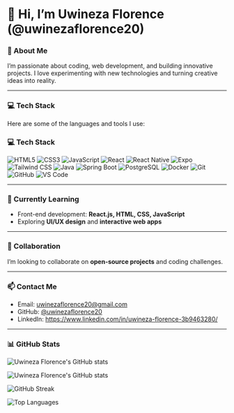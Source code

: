 # 👋 Hi, I’m Uwineza Florence (@uwinezaflorence20)

### 🌱 About Me
I’m passionate about coding, web development, and building innovative projects. I love experimenting with new technologies and turning creative ideas into reality.  

---

### 💻 Tech Stack
Here are some of the languages and tools I use:

### 💻 Tech Stack

![HTML5](https://img.shields.io/badge/HTML5-E34F26?style=for-the-badge&logo=html5&logoColor=white)
![CSS3](https://img.shields.io/badge/CSS3-1572B6?style=for-the-badge&logo=css3&logoColor=white)
![JavaScript](https://img.shields.io/badge/JavaScript-F7DF1E?style=for-the-badge&logo=javascript&logoColor=black)
![React](https://img.shields.io/badge/React-61DAFB?style=for-the-badge&logo=react&logoColor=black)
![React Native](https://img.shields.io/badge/React%20Native-61DAFB?style=for-the-badge&logo=react&logoColor=white)
![Expo](https://img.shields.io/badge/Expo-000020?style=for-the-badge&logo=expo&logoColor=white)
![Tailwind CSS](https://img.shields.io/badge/Tailwind_CSS-38B2AC?style=for-the-badge&logo=tailwind-css&logoColor=white)
![Java](https://img.shields.io/badge/Java-007396?style=for-the-badge&logo=java&logoColor=white)
![Spring Boot](https://img.shields.io/badge/Spring_Boot-6DB33F?style=for-the-badge&logo=spring&logoColor=white)
![PostgreSQL](https://img.shields.io/badge/PostgreSQL-336791?style=for-the-badge&logo=postgresql&logoColor=white)
![Docker](https://img.shields.io/badge/Docker-2496ED?style=for-the-badge&logo=docker&logoColor=white)
![Git](https://img.shields.io/badge/Git-F05032?style=for-the-badge&logo=git&logoColor=white)
![GitHub](https://img.shields.io/badge/GitHub-181717?style=for-the-badge&logo=github&logoColor=white)
![VS Code](https://img.shields.io/badge/VS%20Code-007ACC?style=for-the-badge&logo=visual-studio-code&logoColor=white)

---

### 🌱 Currently Learning
- Front-end development: **React.js, HTML, CSS, JavaScript**  
- Exploring **UI/UX design** and **interactive web apps**

---

### 💞️ Collaboration
I’m looking to collaborate on **open-source projects** and coding challenges.  

---

### 📫 Contact Me
- Email: [uwinezaflorence20@gmail.com](mailto:uwinezaflorence20@gmail.com)  
- GitHub: [@uwinezaflorence20](https://github.com/uwinezaflorence20)  
- LinkedIn: https://www.linkedin.com/in/uwineza-florence-3b9463280/

---

### 📊 GitHub Stats
![Uwineza Florence's GitHub stats](https://github-readme-stats.vercel.app/api?username=uwinezaflorence20&show_icons=true&theme=radical)
<!-- GitHub Stats -->
![Uwineza Florence's GitHub stats](https://github-readme-stats.vercel.app/api?username=uwinezaflorence20&show_icons=true&theme=radical)

<!-- GitHub Streak -->
![GitHub Streak](https://github-readme-streak-stats.herokuapp.com/?user=uwinezaflorence20&theme=radical)

<!-- Top Languages -->
![Top Languages](https://github-readme-stats.vercel.app/api/top-langs/?username=uwinezaflorence20&theme=radical&layout=compact)


